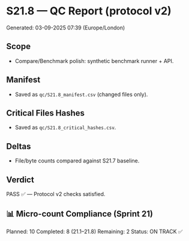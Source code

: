 # S21.8 — QC Report (protocol v2)
Generated: 03-09-2025 07:39 (Europe/London)

## Scope
- Compare/Benchmark polish: synthetic benchmark runner + API.

## Manifest
- Saved as `qc/S21.8_manifest.csv` (changed files only).

## Critical Files Hashes
- Saved as `qc/S21.8_critical_hashes.csv`.

## Deltas
- File/byte counts compared against S21.7 baseline.

## Verdict
PASS ✅ — Protocol v2 checks satisfied.

## 📊 Micro-count Compliance (Sprint 21)
Planned: 10
Completed: 8 (21.1–21.8)
Remaining: 2
Status: ON TRACK ✅
